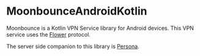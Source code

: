 # MoonbounceAndroidKotlin
 Moonbounce is a Kotlin VPN Service library for Android devices. This VPN service uses the [Flower](https://github.com/OperatorFoundation/FlowerAndroid.git) protocol.
 
 The server side companion to this library is [Persona](https://github.com/OperatorFoundation/Persona.git).
